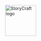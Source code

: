 <img height="100" src="https://cdn.gaetandev.fr/storycraft/files/storycraft.png" alt="StoryCraft logo" />
